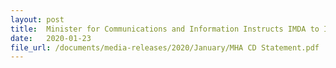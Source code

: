 ```yaml
---
layout: post
title:  Minister for Communications and Information Instructs IMDA to Issue Access Blocking Order
date:   2020-01-23
file_url: /documents/media-releases/2020/January/MHA CD Statement.pdf
---
```

